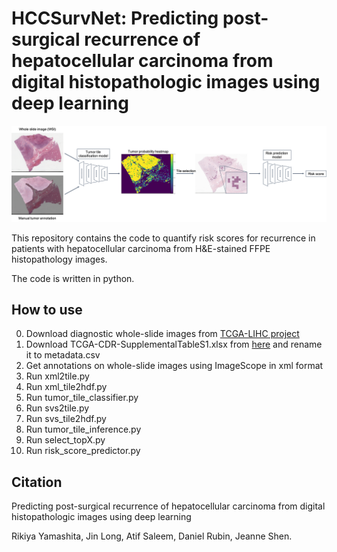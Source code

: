 # HCCSurvNet: Predicting post-surgical recurrence of hepatocellular carcinoma from digital histopathologic images using deep learning  
  
![method_outline](method_outline.png)  

This repository contains the code to quantify risk scores for recurrence in patients with hepatocellular carcinoma from H&E-stained FFPE histopathology images.

The code is written in python.  

## How to use

0. Download diagnostic whole-slide images from [TCGA-LIHC project](https://portal.gdc.cancer.gov/projects/TCGA-LIHC)  
1. Download TCGA-CDR-SupplementalTableS1.xlsx from [here](https://gdc.cancer.gov/about-data/publications/PanCan-Clinical-2018) and rename it to metadata.csv  
2. Get annotations on whole-slide images using ImageScope in xml format  
3. Run xml2tile.py  
4. Run xml_tile2hdf.py  
5. Run tumor_tile_classifier.py  
6. Run svs2tile.py  
7. Run svs_tile2hdf.py  
8. Run tumor_tile_inference.py  
9. Run select_topX.py  
10. Run risk_score_predictor.py  

## Citation
Predicting post-surgical recurrence of hepatocellular carcinoma from digital histopathologic images using deep learning  

Rikiya Yamashita, Jin Long, Atif Saleem, Daniel Rubin, Jeanne Shen.  